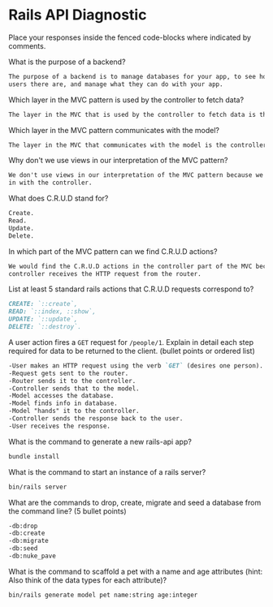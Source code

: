 # Rails API Diagnostic

Place your responses inside the fenced code-blocks where indicated by comments.

What is the purpose of a backend?

```md
The purpose of a backend is to manage databases for your app, to see how many
users there are, and manage what they can do with your app.
```

Which layer in the MVC pattern is used by the controller to fetch data?

```md
The layer in the MVC that is used by the controller to fetch data is the model.
```

Which layer in the MVC pattern communicates with the model?

```md
The layer in the MVC that communicates with the model is the controller.
```

Why don't we use views in our interpretation of the MVC pattern?

```md
We don't use views in our interpretation of the MVC pattern because we lump view
in with the controller.
```

What does C.R.U.D stand for?

```md
Create.
Read.
Update.
Delete.
```

In which part of the MVC pattern can we find C.R.U.D actions?

```md
We would find the C.R.U.D actions in the controller part of the MVC because the
controller receives the HTTP request from the router.
```

List at least 5 standard rails actions that C.R.U.D requests correspond to?

```md
CREATE: `::create`,
READ: `::index, ::show`,
UPDATE: `::update`,
DELETE: `::destroy`.
```

A user action fires a `GET` request for `/people/1`. Explain in detail each step
required for data to be returned to the client. (bullet points or ordered list)

```md
-User makes an HTTP request using the verb `GET` (desires one person).
-Request gets sent to the router.
-Router sends it to the controller.
-Controller sends that to the model.
-Model accesses the database.
-Model finds info in database.
-Model "hands" it to the controller.
-Controller sends the response back to the user.
-User receives the response.
```

What is the command to generate a new rails-api app?

```bash
bundle install
```

What is the command to start an instance of a rails server?

```bash
bin/rails server
```

What are the commands to drop, create, migrate and seed a database from the command
line? (5 bullet points)

```bash
-db:drop
-db:create
-db:migrate
-db:seed
-db:nuke_pave
```

What is the command to scaffold a pet with a name and age attributes (hint:
Also think of the data types for each attribute)?

```bash
bin/rails generate model pet name:string age:integer
```
